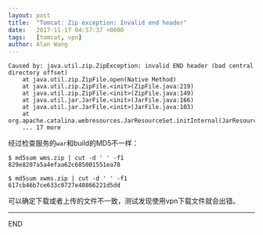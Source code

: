 ```yaml
---
layout: post
title:  "Tomcat: Zip exception: Invalid end header"
date:   2017-11-17 04:57:37 +0000
tags:   [tomcat, vpn]
author: Alan Wang
---
```


```
Caused by: java.util.zip.ZipException: invalid END header (bad central directory offset)
	at java.util.zip.ZipFile.open(Native Method)
	at java.util.zip.ZipFile.<init>(ZipFile.java:219)
	at java.util.zip.ZipFile.<init>(ZipFile.java:149)
	at java.util.jar.JarFile.<init>(JarFile.java:166)
	at java.util.jar.JarFile.<init>(JarFile.java:103)
	at org.apache.catalina.webresources.JarResourceSet.initInternal(JarResourceSet.java:88)
	... 17 more
```

经过检查服务的`war`和build的MD5不一样：

```
$ md5sum wms.zip | cut -d ' ' -f1
829e8207a5a4efaa62c685001551ea78
```

```
$ md5sum xwms.zip | cut -d ' ' -f1
617cb46b7ce633c0727e40866221d5dd
```

可以确定下载或者上传的文件不一致，测试发现使用vpn下载文件就会出错。


---
END

